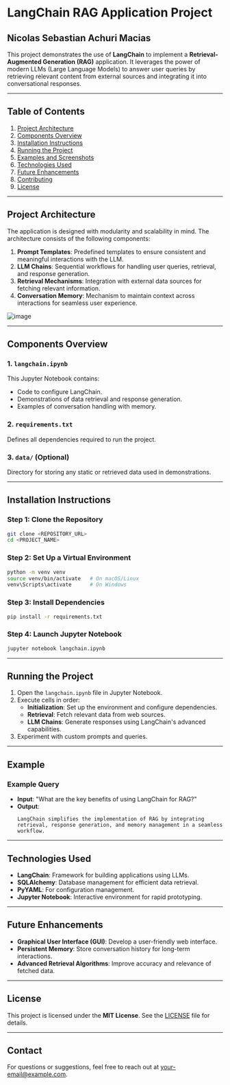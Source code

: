 
# LangChain RAG Application Project

## Nicolas Sebastian Achuri Macias

This project demonstrates the use of **LangChain** to implement a **Retrieval-Augmented Generation (RAG)** application. It leverages the power of modern LLMs (Large Language Models) to answer user queries by retrieving relevant content from external sources and integrating it into conversational responses.

---

## Table of Contents

1. [Project Architecture](#project-architecture)
2. [Components Overview](#components-overview)
3. [Installation Instructions](#installation-instructions)
4. [Running the Project](#running-the-project)
5. [Examples and Screenshots](#examples-and-screenshots)
6. [Technologies Used](#technologies-used)
7. [Future Enhancements](#future-enhancements)
8. [Contributing](#contributing)
9. [License](#license)

---

## Project Architecture

The application is designed with modularity and scalability in mind. The architecture consists of the following components:

1. **Prompt Templates**: Predefined templates to ensure consistent and meaningful interactions with the LLM.
2. **LLM Chains**: Sequential workflows for handling user queries, retrieval, and response generation.
3. **Retrieval Mechanisms**: Integration with external data sources for fetching relevant information.
4. **Conversation Memory**: Mechanism to maintain context across interactions for seamless user experience.



![image](https://github.com/user-attachments/assets/a8b34711-9997-4744-bd46-23871df0cfd7)


---

## Components Overview

### 1. `langchain.ipynb`
This Jupyter Notebook contains:
- Code to configure LangChain.
- Demonstrations of data retrieval and response generation.
- Examples of conversation handling with memory.

### 2. `requirements.txt`
Defines all dependencies required to run the project.

### 3. `data/` (Optional)
Directory for storing any static or retrieved data used in demonstrations.

---

## Installation Instructions

### Step 1: Clone the Repository
```bash
git clone <REPOSITORY_URL>
cd <PROJECT_NAME>
```

### Step 2: Set Up a Virtual Environment
```bash
python -m venv venv
source venv/bin/activate   # On macOS/Linux
venv\Scripts\activate      # On Windows
```

### Step 3: Install Dependencies
```bash
pip install -r requirements.txt
```

### Step 4: Launch Jupyter Notebook
```bash
jupyter notebook langchain.ipynb
```

---

## Running the Project

1. Open the `langchain.ipynb` file in Jupyter Notebook.
2. Execute cells in order:
   - **Initialization**: Set up the environment and configure dependencies.
   - **Retrieval**: Fetch relevant data from web sources.
   - **LLM Chains**: Generate responses using LangChain's advanced capabilities.
3. Experiment with custom prompts and queries.

---

## Example

### Example Query
- **Input**: "What are the key benefits of using LangChain for RAG?"
- **Output**: 
  ```
  LangChain simplifies the implementation of RAG by integrating retrieval, response generation, and memory management in a seamless workflow.
  ```

---

## Technologies Used

- **LangChain**: Framework for building applications using LLMs.
- **SQLAlchemy**: Database management for efficient data retrieval.
- **PyYAML**: For configuration management.
- **Jupyter Notebook**: Interactive environment for rapid prototyping.

---

## Future Enhancements

- **Graphical User Interface (GUI)**: Develop a user-friendly web interface.
- **Persistent Memory**: Store conversation history for long-term interactions.
- **Advanced Retrieval Algorithms**: Improve accuracy and relevance of fetched data.

---



## License

This project is licensed under the **MIT License**. See the [LICENSE](LICENSE) file for details.

---

## Contact

For questions or suggestions, feel free to reach out at <your-email@example.com>.
